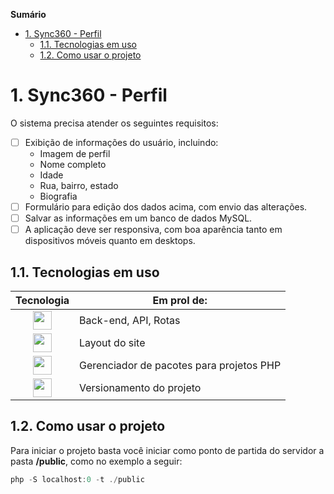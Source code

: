 **Sumário**
- [1. Sync360 - Perfil](#1-sync360---perfil)
  - [1.1. Tecnologias em uso](#11-tecnologias-em-uso)
  - [1.2. Como usar o projeto](#12-como-usar-o-projeto)


# 1. Sync360 - Perfil

O sistema precisa atender os seguintes requisitos:

- [ ] Exibição de informações do usuário, incluindo:
  * Imagem de perfil
  * Nome completo
  * Idade
  * Rua, bairro, estado
  * Biografia
- [ ] Formulário para edição dos dados acima, com envio das alterações.
- [ ] Salvar as informações em um banco de dados MySQL.
- [ ] A aplicação deve ser responsiva, com boa aparência tanto em dispositivos móveis quanto em desktops.

## 1.1. Tecnologias em uso
|Tecnologia|Em prol de:|
|:-----:|-----|
| <img src="https://wp.logos-download.com/wp-content/uploads/2016/09/PHP_logo.png" height="30px">  | Back-end, API, Rotas |
| <img src="https://static.vecteezy.com/system/resources/previews/053/066/792/non_2x/free-logo-bulma-free-png.png" height="30px">  | Layout do site |
| <img src="https://getcomposer.org/img/logo-composer-transparent.png" height="30px">  | Gerenciador de pacotes para projetos PHP |
| <img src="https://1000logos.net/wp-content/uploads/2020/08/Git-Logo.png" height="30px">  | Versionamento do projeto |

## 1.2. Como usar o projeto

Para iniciar o projeto basta você iniciar como ponto de partida do servidor a pasta **/public**, como no exemplo a seguir:

```powershell
php -S localhost:0 -t ./public
```





